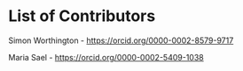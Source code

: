 # List of Contributors

Simon Worthington - https://orcid.org/0000-0002-8579-9717

Maria Sael - https://orcid.org/0000-0002-5409-1038

